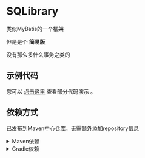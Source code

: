 # SQLibrary

类似MyBatis的一个~~框架~~

但是是个 __简易版__

没有那么多什么事务之类的

## 示例代码

您可以 [点击这里](src/test/java/me/huanmeng/util/sql/SQLibraryTest.java) 查看部分代码演示 。

## 依赖方式

已发布到Maven中心仓库，无需额外添加repository信息
<details>
<summary>Maven依赖</summary>

```xml

<dependency>
    <groupId>com.huanmeng-qwq</groupId>
    <artifactId>SQLibrary</artifactId>
    <version>2.2.7</version>
</dependency>
```

</details>

<details>
<summary>Gradle依赖</summary>

```groovy
dependencies {
    api "com.huanmeng-qwq:SQLibrary:2.2.7"
}
```

</details>